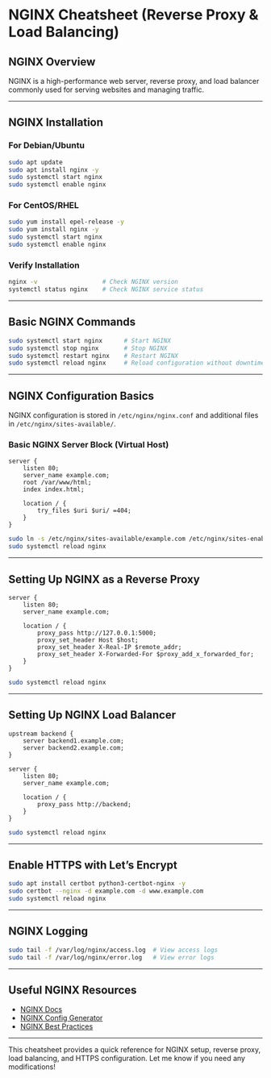 # NGINX Cheatsheet (Reverse Proxy & Load Balancing)

## **NGINX Overview**
NGINX is a high-performance web server, reverse proxy, and load balancer commonly used for serving websites and managing traffic.

---

## **NGINX Installation**
### **For Debian/Ubuntu**
```sh
sudo apt update
sudo apt install nginx -y
sudo systemctl start nginx
sudo systemctl enable nginx
```

### **For CentOS/RHEL**
```sh
sudo yum install epel-release -y
sudo yum install nginx -y
sudo systemctl start nginx
sudo systemctl enable nginx
```

### **Verify Installation**
```sh
nginx -v                  # Check NGINX version
systemctl status nginx    # Check NGINX service status
```

---

## **Basic NGINX Commands**
```sh
sudo systemctl start nginx      # Start NGINX
sudo systemctl stop nginx       # Stop NGINX
sudo systemctl restart nginx    # Restart NGINX
sudo systemctl reload nginx     # Reload configuration without downtime
```

---

## **NGINX Configuration Basics**
NGINX configuration is stored in `/etc/nginx/nginx.conf` and additional files in `/etc/nginx/sites-available/`.

### **Basic NGINX Server Block (Virtual Host)**
```nginx
server {
    listen 80;
    server_name example.com;
    root /var/www/html;
    index index.html;

    location / {
        try_files $uri $uri/ =404;
    }
}
```
```sh
sudo ln -s /etc/nginx/sites-available/example.com /etc/nginx/sites-enabled/
sudo systemctl reload nginx
```

---

## **Setting Up NGINX as a Reverse Proxy**
```nginx
server {
    listen 80;
    server_name example.com;

    location / {
        proxy_pass http://127.0.0.1:5000;
        proxy_set_header Host $host;
        proxy_set_header X-Real-IP $remote_addr;
        proxy_set_header X-Forwarded-For $proxy_add_x_forwarded_for;
    }
}
```
```sh
sudo systemctl reload nginx
```

---

## **Setting Up NGINX Load Balancer**
```nginx
upstream backend {
    server backend1.example.com;
    server backend2.example.com;
}

server {
    listen 80;
    server_name example.com;

    location / {
        proxy_pass http://backend;
    }
}
```
```sh
sudo systemctl reload nginx
```

---

## **Enable HTTPS with Let’s Encrypt**
```sh
sudo apt install certbot python3-certbot-nginx -y
sudo certbot --nginx -d example.com -d www.example.com
sudo systemctl reload nginx
```

---

## **NGINX Logging**
```sh
sudo tail -f /var/log/nginx/access.log  # View access logs
sudo tail -f /var/log/nginx/error.log   # View error logs
```

---

## **Useful NGINX Resources**
- [NGINX Docs](https://nginx.org/en/docs/)
- [NGINX Config Generator](https://www.digitalocean.com/community/tools/nginx)
- [NGINX Best Practices](https://www.nginx.com/resources/library/)

---

This cheatsheet provides a quick reference for NGINX setup, reverse proxy, load balancing, and HTTPS configuration. Let me know if you need any modifications!

